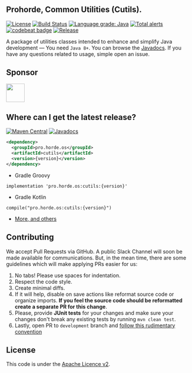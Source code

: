 ## Prohorde, Common Utilities (Cutils). 

[![License](https://img.shields.io/github/license/honerfor/cutils)](#License)
[![Build Status](https://github.com/prohorde/cutils/actions/workflows/maven.yml/badge.svg)](https://github.com/prohorde/cutils/actions/workflows/maven.yml)
[![Language grade: Java](https://img.shields.io/lgtm/grade/java/g/prohorde/cutils.svg?logo=lgtm&logoWidth=18)](https://lgtm.com/projects/g/prohorde/cutils/context:java)
[![Total alerts](https://img.shields.io/lgtm/alerts/g/prohorde/cutils.svg?logo=lgtm&logoWidth=18)](https://lgtm.com/projects/g/prohorde/cutils/alerts/)
[![codebeat badge](https://codebeat.co/badges/be9f0284-b007-4f52-add7-479bb0140382)](https://codebeat.co/projects/github-com-prohorde-cutils-master)
[![Release](https://github.com/prohorde/cutils/actions/workflows/maven-publish.yml/badge.svg)](https://github.com/prohorde/cutils/actions/workflows/maven-publish.yml)

A package of utilities classes intended to enhance and simplify Java development — You need `Java 8+`. You can browse the [Javadocs](https://javadoc.io/doc/pro.horde.os/cutils). If you have any questions related to usage, simple open an issue.



## Sponsor
<a href="https://www.jetbrains.com/?from=Cutils" target="_blank"><img src="https://avatars0.githubusercontent.com/u/878437?s=200&v=4" width="50"></a>



## Where can I get the latest release?
[![Maven Central](https://img.shields.io/maven-central/v/pro.horde.os/cutils)](https://search.maven.org/artifact/pro.horde.os/cutils)
[![Javadocs](https://javadoc.io/badge/pro.horde.os/cutils.svg?color=brown)](https://javadoc.io/doc/pro.horde.os/cutils)


```xml
<dependency>
  <groupId>pro.horde.os</groupId>
  <artifactId>cutils</artifactId>
  <version>{version}</version>
</dependency> 
```
- Gradle Groovy
```
implementation 'pro.horde.os:cutils:{version}'
```
- Gradle Kotlin
```
compile("pro.horde.os:cutils:{version}")
```
- [More, and others](https://search.maven.org/artifact/pro.horde.os/cutils)



## Contributing
We accept Pull Requests via GitHub. A public Slack Channel will soon be made available for communications.
But, in the mean time, there are some guidelines which will make applying PRs easier for us:

1. No tabs! Please use spaces for indentation.
2. Respect the code style.
3. Create minimal diffs.
4. If it will help, disable on save actions like reformat source code or organize imports. **If you feel the source code should be reformatted create a separate PR for this change**.
5. Please, provide **JUnit tests** for your changes and make sure your changes don't break any existing tests by running `mvn clean test`.
6. Lastly, open PR to `development` branch and [follow this rudimentary convention](https://blog.jasonmeridth.com/posts/do-not-issue-pull-requests-from-your-master-branch/)

## License

This code is under the [Apache Licence v2](https://github.com/prohorde/cutils/blob/master/LICENSE).
